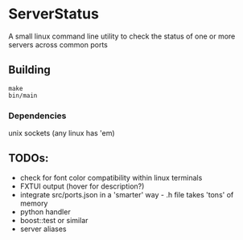 # ServerStatus

A small linux command line utility to check the status of one or more servers across common ports

## Building
```
make
bin/main
```

### Dependencies
unix sockets (any linux has 'em)

## TODOs:
- check for font color compatibility within linux terminals
- FXTUI output (hover for description?)
- integrate src/ports.json in a 'smarter' way - .h file takes 'tons' of memory
- python handler
- boost::test or similar
- server aliases